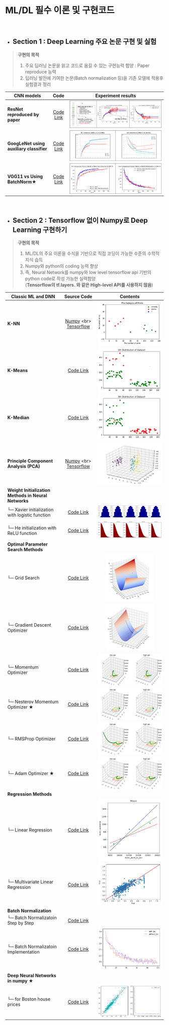 # ML/DL 필수 이론 및 구현코드

<br>

- ## Section 1 : Deep Learning 주요 논문 구현 및 실험 <br>
> **구현의 목적**
>1. 주요 딥러닝 논문을 읽고 코드로 옴길 수 있는 구현능력 함양 : Paper reproduce 능력 <br>
>2. 딥러닝 발전에 기여한 논문(Batch normalization 등)을 기존 모델에 적용후 실험결과 정리<br>

| CNN models  | Code | Experiment results |
|---|:---:|:---:|
| __ResNet reproduced by paper__  | [Code Link](https://github.com/Deepstroy/ResNet_based_on_paper/blob/master/Resnet_version1.ipynb)  | ![](https://github.com/Deepstroy/Inventory/blob/master/Resnet_result2.png?raw=true) |
| __GoogLeNet using auxiliary classifier__  | [Code Link](https://github.com/Deepstroy/GoogLeNet-V1-with-auxiliary/blob/master/InceptionV1_without_L2.ipynb)  |![](https://github.com/Deepstroy/Inventory/blob/master/google_acc_loss.png?raw=true)|
| __VGG11 vs Using BatchNorm★__  | [Code Link](https://github.com/Deepstroy/Compare-vanilla-VGGNet-with-BatchNorm/blob/master/vanilla_vs_batchnorm/VGG_11_with_Batch_Normalization%20(1).ipynb) | ![](https://github.com/Deepstroy/Inventory/blob/master/comparision.png?raw=true) |

<br>

- ## Section 2 : Tensorflow 없이 Numpy로 Deep Learning 구현하기 <br>

> **구현의 목적**
>1. ML/DL의 주요 이론을 수식을 기반으로 직접 코딩이 가능한 수준의 수학적 지식 습득 <br>
>2. Numpy와 python의 coding 능력 향상 <br>
>3. 즉, Neural Network를 numpy와 low level tensorflow api 기반의 python code로 작성 가능한 실력함양<br> 
    (**Tensorflow의 tf.layers. 와 같은 High-level API를 사용하지 않음**)


| Classic ML and DNN | Source Code | Contents |
|---|:---:|:---:|
| __K-NN__ | [Numpy](https://github.com/Deepstroy/resume/blob/master/Machine%20Learning%20Algorithm%20(KNN%2C%20Kmeans%2C%20DNN%2C%20CNN%2C%20RNN%2C%20etc...)/K-NN/KNN_numpy.ipynb) <br> [Tensorflow](https://github.com/Deepstroy/resume/blob/master/Machine%20Learning%20Algorithm%20(KNN%2C%20Kmeans%2C%20DNN%2C%20CNN%2C%20RNN%2C%20etc...)/K-NN/KNN_tensorflow.ipynb) |![](https://github.com/Deepstroy/Inventory/blob/master/KNN_point.png?raw=true)|
| **K-Means** | [Code Link](https://github.com/Deepstroy/resume/blob/master/Machine%20Learning%20Algorithm%20(KNN%2C%20Kmeans%2C%20DNN%2C%20CNN%2C%20RNN%2C%20etc...)/K-Means/K_means_numpy.ipynb) | ![](https://github.com/Deepstroy/Inventory/blob/master/k-means.png?raw=true) |
| **K-Median** | [Code Link](https://github.com/Deepstroy/resume/blob/master/Machine%20Learning%20Algorithm%20(KNN%2C%20Kmeans%2C%20DNN%2C%20CNN%2C%20RNN%2C%20etc...)/K-Median/K_Median_numpy.ipynb) | ![](https://github.com/Deepstroy/Inventory/blob/master/k-median.png?raw=true) |
| **Principle Component Analysis (PCA)** | [Numpy](https://github.com/Deepstroy/resume/blob/master/Machine%20Learning%20Algorithm%20(KNN%2C%20Kmeans%2C%20DNN%2C%20CNN%2C%20RNN%2C%20etc...)/Principle%20Component%20Analysis/Principle_Component_Analysis_numpy.ipynb) <br> [Tensorflow](https://github.com/Deepstroy/resume/blob/master/Machine%20Learning%20Algorithm%20(KNN%2C%20Kmeans%2C%20DNN%2C%20CNN%2C%20RNN%2C%20etc...)/Principle%20Component%20Analysis/Principle_Component_Analysis_tensorflow.ipynb) |![](https://github.com/Deepstroy/Inventory/blob/master/pca_.png?raw=true)|
| __Weight Initialization Methods in Neural Networks__ |  |  |  |
| └─ Xavier initialization with logistic function | [Code Link](https://github.com/Deepstroy/resume/blob/master/Machine%20Learning%20Algorithm%20(KNN%2C%20Kmeans%2C%20DNN%2C%20CNN%2C%20RNN%2C%20etc...)/Weight%20initialization/Xavier%20initialization/Xavier_initialization_with_logistic_function_numpy.ipynb) | ![](https://github.com/Deepstroy/Inventory/blob/master/xavier_2.png?raw=true) |
| └─ He initialization with ReLU function | [Code Link](https://github.com/Deepstroy/resume/blob/master/Machine%20Learning%20Algorithm%20(KNN%2C%20Kmeans%2C%20DNN%2C%20CNN%2C%20RNN%2C%20etc...)/Weight%20initialization/He%20initialization/He_initialization_with_relu.ipynb) | ![](https://github.com/Deepstroy/Inventory/blob/master/he_.png?raw=true) |
| __Optimal Parameter Search Methods__ |  |  |  |
| └─ Grid Search | [Code Link](https://github.com/Deepstroy/resume/blob/master/Machine%20Learning%20Algorithm%20(KNN%2C%20Kmeans%2C%20DNN%2C%20CNN%2C%20RNN%2C%20etc...)/Optimizer/Grid%20Search/Grid_Search_numpy.ipynb) | ![](https://github.com/Deepstroy/Inventory/blob/master/grid.png?raw=true) |
| └─ Gradient Descent Optimizer | [Code Link](https://github.com/Deepstroy/resume/blob/master/Machine%20Learning%20Algorithm%20(KNN%2C%20Kmeans%2C%20DNN%2C%20CNN%2C%20RNN%2C%20etc...)/Optimizer/Gradient%20Descent%20Optimizer/Gradient_descent_numpy.ipynb) | ![](https://github.com/Deepstroy/Inventory/blob/master/grad_des.png?raw=true) |
| └─ Momentum Optimizer | [Code Link](https://github.com/Deepstroy/resume/blob/master/Machine%20Learning%20Algorithm%20(KNN%2C%20Kmeans%2C%20DNN%2C%20CNN%2C%20RNN%2C%20etc...)/Optimizer/Momentum%20Optimizer/Momentum_Optimizer_tensorflow.ipynb)  | ![](https://github.com/Deepstroy/Inventory/blob/master/Momentum_result.png?raw=true) |
| └─ Nesterov Momentum Optimizer ★ | [Code Link](https://github.com/Deepstroy/resume/blob/master/Machine%20Learning%20Algorithm%20(KNN%2C%20Kmeans%2C%20DNN%2C%20CNN%2C%20RNN%2C%20etc...)/Optimizer/Nesterov%20Momentum%20Optimizer/Momentum_with_NAG_tensosrflow.ipynb) | ![](https://github.com/Deepstroy/Inventory/blob/master/NAG_result.png?raw=true) |
| └─ RMSProp Optimizer | [Code Link](https://github.com/Deepstroy/resume/blob/master/Machine%20Learning%20Algorithm%20(KNN%2C%20Kmeans%2C%20DNN%2C%20CNN%2C%20RNN%2C%20etc...)/Optimizer/RMSProp%20Optimizer/RMSProp_tensorflow.ipynb)  | ![](https://github.com/Deepstroy/Inventory/blob/master/rmsprop_result.png?raw=true) |
| └─ Adam Optimizer ★| [Code Link](https://github.com/Deepstroy/resume/blob/master/Machine%20Learning%20Algorithm%20(KNN%2C%20Kmeans%2C%20DNN%2C%20CNN%2C%20RNN%2C%20etc...)/Optimizer/Adam%20Optimizer/Adam_optimizer_numpy.ipynb)  | ![](https://github.com/Deepstroy/Inventory/blob/master/adam_result.png?raw=true) |
| __Regression Methods__ |   |   | |
| └─ Linear Regression |  [Code Link](https://github.com/Deepstroy/resume/blob/master/Machine%20Learning%20Algorithm%20(KNN%2C%20Kmeans%2C%20DNN%2C%20CNN%2C%20RNN%2C%20etc...)/Regression/Linear%20Regression/Linear_Regression_numpy.ipynb) |  ![](https://github.com/Deepstroy/Inventory/blob/master/linear_chusesun.png?raw=true) | |
| └─ Multivariate Linear Regression | [Code Link](https://github.com/Deepstroy/resume/blob/master/Machine%20Learning%20Algorithm%20(KNN%2C%20Kmeans%2C%20DNN%2C%20CNN%2C%20RNN%2C%20etc...)/Regression/Multivariate%20Regression/Multivariate_Linear_Regression_numpy.ipynb) | ![](https://github.com/Deepstroy/Inventory/blob/master/mulvar_reg.png?raw=true) | |
| __Batch Normalization__ |   |   | |
| └─ Batch Normalizatoin Step by Step |  [Code Link](https://github.com/Deepstroy/resume/blob/master/Machine%20Learning%20Algorithm%20(KNN%2C%20Kmeans%2C%20DNN%2C%20CNN%2C%20RNN%2C%20etc...)/Batch%20Normalization/batchnorm_stepbystep/Batchnorm_stepbystep_tensorflow.ipynb) |   | |
| └─ Batch Normalizatoin Implementation |  [Code Link](https://github.com/Deepstroy/resume/blob/master/Machine%20Learning%20Algorithm%20(KNN%2C%20Kmeans%2C%20DNN%2C%20CNN%2C%20RNN%2C%20etc...)/Batch%20Normalization/batchnorm_implement/Batch_normalization_Implementation.ipynb)  | ![](https://github.com/Deepstroy/Inventory/blob/master/batnorm.png?raw=true)  | |
| __Deep Neural Networks in numpy ★__ |  |  | |
| └─ for Boston house prices | [Code Link](https://github.com/Deepstroy/resume/blob/master/Machine%20Learning%20Algorithm%20(KNN%2C%20Kmeans%2C%20DNN%2C%20CNN%2C%20RNN%2C%20etc...)/DNN_innumpy/DNN_regression/DNN_regression_numpy.ipynb) | ![](https://github.com/Deepstroy/Inventory/blob/master/DNN_reg.png?raw=true) |
<br>
